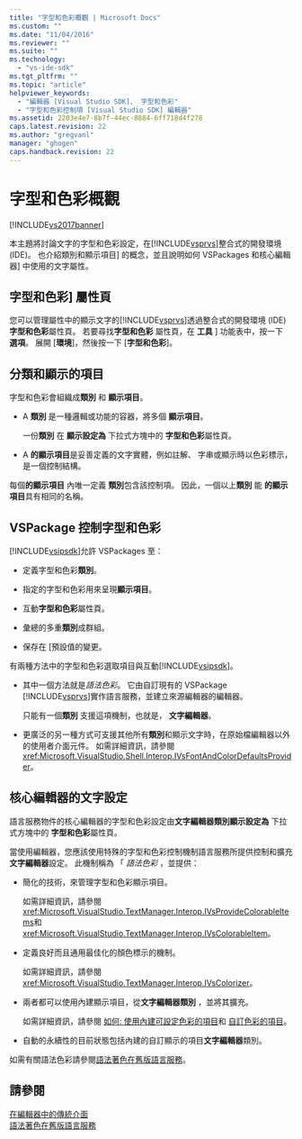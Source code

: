 ```yaml
---
title: "字型和色彩概觀 | Microsoft Docs"
ms.custom: ""
ms.date: "11/04/2016"
ms.reviewer: ""
ms.suite: ""
ms.technology: 
  - "vs-ide-sdk"
ms.tgt_pltfrm: ""
ms.topic: "article"
helpviewer_keywords: 
  - "編輯器 [Visual Studio SDK]、 字型和色彩"
  - "字型和色彩控制項 [Visual Studio SDK] 編輯器"
ms.assetid: 2203e4e7-8b7f-44ec-8884-6ff718d4f278
caps.latest.revision: 22
ms.author: "gregvanl"
manager: "ghogen"
caps.handback.revision: 22
---
```

# 字型和色彩概觀
[!INCLUDE[vs2017banner](../code-quality/includes/vs2017banner.md)]

本主題將討論文字的字型和色彩設定，在[!INCLUDE[vsprvs](../code-quality/includes/vsprvs_md.md)]整合式的開發環境 \(IDE\)。  也介紹類別和顯示項目\] 的概念，並且說明如何 VSPackages 和核心編輯器\] 中使用的文字屬性。  
  
## 字型和色彩\] 屬性頁  
 您可以管理屬性中的顯示文字的[!INCLUDE[vsprvs](../code-quality/includes/vsprvs_md.md)]透過整合式的開發環境 \(IDE\) **字型和色彩**屬性頁。  若要尋找**字型和色彩** 屬性頁，在 **工具** \] 功能表中，按一下 **選項**。  展開 \[**環境**\]，然後按一下 \[**字型和色彩**\]。  
  
## 分類和顯示的項目  
 字型和色彩會組織成**類別** 和 **顯示項目**。  
  
-   A **類別** 是一種邏輯或功能的容器，將多個 **顯示項目**。  
  
     一份**類別** 在 **顯示設定為** 下拉式方塊中的 **字型和色彩**屬性頁。  
  
-   A **的顯示項目**是妥善定義的文字實體，例如註解、 字串或顯示時以色彩標示，是一個控制結構。  
  
 每個**的顯示項目** 內唯一定義 **類別**包含該控制項。  因此，一個以上**類別** 能 **的顯示項目**具有相同的名稱。  
  
## VSPackage 控制字型和色彩  
 [!INCLUDE[vsipsdk](../extensibility/includes/vsipsdk_md.md)]允許 VSPackages 至：  
  
-   定義字型和色彩**類別**。  
  
-   指定的字型和色彩用來呈現**顯示項目**。  
  
-   互動**字型和色彩**屬性頁。  
  
-   彙總的多重**類別**成群組。  
  
-   保存在 \[預設值的變更。  
  
 有兩種方法中的字型和色彩選取項目與互動[!INCLUDE[vsipsdk](../extensibility/includes/vsipsdk_md.md)]。  
  
-   其中一個方法就是*語法色彩*。  它由自訂現有的 VSPackage [!INCLUDE[vsprvs](../code-quality/includes/vsprvs_md.md)]實作語言服務，並建立來源編輯器的編輯器。  
  
     只能有一個**類別** 支援這項機制，也就是， **文字編輯器**。  
  
-   更廣泛的另一種方式可支援其他所有**類別**和顯示文字時，在原始檔編輯器以外的使用者介面元件。  如需詳細資訊，請參閱 <xref:Microsoft.VisualStudio.Shell.Interop.IVsFontAndColorDefaultsProvider>。  
  
## 核心編輯器的文字設定  
 語言服務物件的核心編輯器的字型和色彩設定由**文字編輯器類別顯示設定為** 下拉式方塊中的 **字型和色彩**屬性頁。  
  
 當使用編輯器，您應該使用特殊的字型和色彩控制機制語言服務所提供控制和擴充**文字編輯器**設定。  此機制稱為 「 *語法色彩* ，並提供：  
  
-   簡化的技術，來管理字型和色彩顯示項目。  
  
     如需詳細資訊，請參閱 <xref:Microsoft.VisualStudio.TextManager.Interop.IVsProvideColorableItems>和 <xref:Microsoft.VisualStudio.TextManager.Interop.IVsColorableItem>。  
  
-   定義良好而且通用最佳化的顏色標示的機制。  
  
     如需詳細資訊，請參閱 <xref:Microsoft.VisualStudio.TextManager.Interop.IVsColorizer>。  
  
-   兩者都可以使用內建顯示項目，從**文字編輯器類別** ，並將其擴充。  
  
     如需詳細資訊，請參閱 [如何: 使用內建可設定色彩的項目](../extensibility/internals/how-to-use-built-in-colorable-items.md)和 [自訂色彩的項目](../extensibility/internals/custom-colorable-items.md)。  
  
-   自動的永續性的目前狀態包括內建的自訂顯示的項目**文字編輯器**類別。  
  
 如需有關語法色彩請參閱[語法著色在舊版語言服務](../extensibility/internals/syntax-coloring-in-a-legacy-language-service.md)。  
  
## 請參閱  
 [在編輯器中的傳統介面](../extensibility/legacy-interfaces-in-the-editor.md)   
 [語法著色在舊版語言服務](../extensibility/internals/syntax-coloring-in-a-legacy-language-service.md)